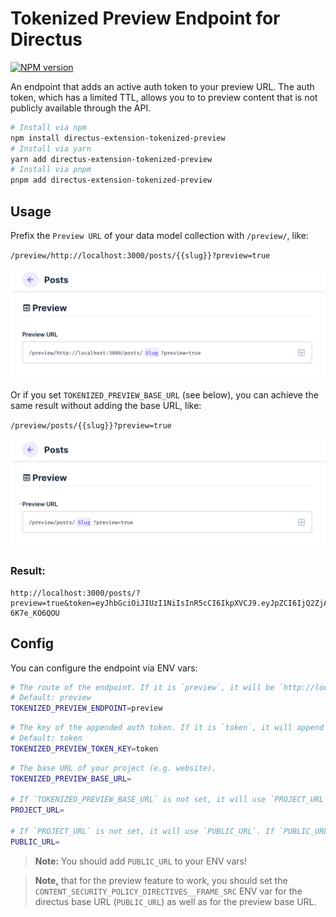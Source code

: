 # Tokenized Preview Endpoint for Directus

[![NPM version](https://img.shields.io/npm/v/directus-extension-tokenized-preview)](https://www.npmjs.com/package/directus-extension-tokenized-preview)

An endpoint that adds an active auth token to your preview URL. The auth token, which has a limited TTL, allows you to to preview content that is not publicly available through the API.

```sh
# Install via npm
npm install directus-extension-tokenized-preview
# Install via yarn
yarn add directus-extension-tokenized-preview
# Install via pnpm
pnpm add directus-extension-tokenized-preview
```

## Usage

Prefix the `Preview URL` of your data model collection with `/preview/`, like:

`/preview/http://localhost:3000/posts/{{slug}}?preview=true`

![](docs/preview-url.png)

Or if you set `TOKENIZED_PREVIEW_BASE_URL` (see below), you can achieve the same result without adding the base URL, like:

`/preview/posts/{{slug}}?preview=true`

![](docs/preview-relative-url.png)

### Result:

```
http://localhost:3000/posts/?preview=true&token=eyJhbGciOiJIUzI1NiIsInR5cCI6IkpXVCJ9.eyJpZCI6IjQ2ZjA1OGFjLTkyY2QtNDIzYi1hODgzLWU2OTQ5YTMxMjM2YiIsInJvbGUiOiJlMjgyOGMwYy05NzdkLTQzMzYtYjAyMy1hZTJhNGY5OTE1ZTIiLCJhcHBfYWNjZXNzIjoxLCJhZG1pbl9hY2Nlc3MiOjEsImlhdCI6MTY5Nzc5OTQ1MSwiZXhwIjoxNjk3ODAwMzUxLCJpc3MiOiJkaXJlY3R1cyJ9.qUme3vwuDTa9YNc9Ivewjvj2hThPT7t-6K7e_KO6QOU
```

## Config

You can configure the endpoint via ENV vars:

```sh
# The route of the endpoint. If it is `preview`, it will be `http://localhost:8055/preview`
# Default: preview
TOKENIZED_PREVIEW_ENDPOINT=preview
```

```sh
# The key of the appended auth token. If it is `token`, it will append something like `?token=10932874539847`
# Default: token
TOKENIZED_PREVIEW_TOKEN_KEY=token
```

```sh
# The base URL of your project (e.g. website).
TOKENIZED_PREVIEW_BASE_URL=

# If `TOKENIZED_PREVIEW_BASE_URL` is not set, it will use `PROJECT_URL`.
PROJECT_URL=

# If `PROJECT_URL` is not set, it will use `PUBLIC_URL`. If `PUBLIC_URL` is not set, it will use `http://localhost:8055`.
PUBLIC_URL=
```

> **Note:** You should add `PUBLIC_URL` to your ENV vars!

> **Note,** that for the preview feature to work, you should set the `CONTENT_SECURITY_POLICY_DIRECTIVES__FRAME_SRC` ENV var for the directus base URL (`PUBLIC_URL`) as well as for the preview base URL.
